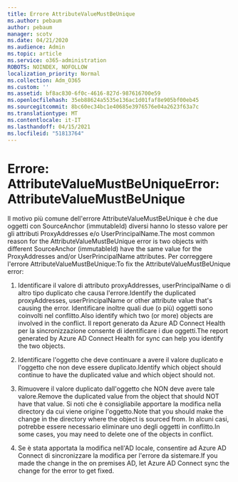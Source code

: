 ```yaml
---
title: Errore AttributeValueMustBeUnique
ms.author: pebaum
author: pebaum
manager: scotv
ms.date: 04/21/2020
ms.audience: Admin
ms.topic: article
ms.service: o365-administration
ROBOTS: NOINDEX, NOFOLLOW
localization_priority: Normal
ms.collection: Adm_O365
ms.custom: ''
ms.assetid: bf8ac830-6f0c-4616-827d-987616700e59
ms.openlocfilehash: 35eb88624a5535e136ac1d01faf8e905bf00eb45
ms.sourcegitcommit: 8bc60ec34bc1e40685e3976576e04a2623f63a7c
ms.translationtype: MT
ms.contentlocale: it-IT
ms.lasthandoff: 04/15/2021
ms.locfileid: "51813764"
---
```

# <a name="error-attributevaluemustbeunique"></a><span data-ttu-id="5718f-102">Errore: AttributeValueMustBeUnique</span><span class="sxs-lookup"><span data-stu-id="5718f-102">Error: AttributeValueMustBeUnique</span></span>

<span data-ttu-id="5718f-103">Il motivo più comune dell'errore AttributeValueMustBeUnique è che due oggetti con SourceAnchor (immutableId) diversi hanno lo stesso valore per gli attributi ProxyAddresses e/o UserPrincipalName.</span><span class="sxs-lookup"><span data-stu-id="5718f-103">The most common reason for the AttributeValueMustBeUnique error is two objects with different SourceAnchor (immutableId) have the same value for the ProxyAddresses and/or UserPrincipalName attributes.</span></span> <span data-ttu-id="5718f-104">Per correggere l'errore AttributeValueMustBeUnique:</span><span class="sxs-lookup"><span data-stu-id="5718f-104">To fix the AttributeValueMustBeUnique error:</span></span>
  
1. <span data-ttu-id="5718f-105">Identificare il valore di attributo proxyAddresses, userPrincipalName o di altro tipo duplicato che causa l'errore.</span><span class="sxs-lookup"><span data-stu-id="5718f-105">Identify the duplicated proxyAddresses, userPrincipalName or other attribute value that's causing the error.</span></span> <span data-ttu-id="5718f-106">Identificare inoltre quali due (o più) oggetti sono coinvolti nel conflitto.</span><span class="sxs-lookup"><span data-stu-id="5718f-106">Also identify which two (or more) objects are involved in the conflict.</span></span> <span data-ttu-id="5718f-107">Il report generato da Azure AD Connect Health per la sincronizzazione consente di identificare i due oggetti.</span><span class="sxs-lookup"><span data-stu-id="5718f-107">The report generated by Azure AD Connect Health for sync can help you identify the two objects.</span></span>
    
2. <span data-ttu-id="5718f-108">Identificare l'oggetto che deve continuare a avere il valore duplicato e l'oggetto che non deve essere duplicato.</span><span class="sxs-lookup"><span data-stu-id="5718f-108">Identify which object should continue to have the duplicated value and which object should not.</span></span>
    
3. <span data-ttu-id="5718f-109">Rimuovere il valore duplicato dall'oggetto che NON deve avere tale valore.</span><span class="sxs-lookup"><span data-stu-id="5718f-109">Remove the duplicated value from the object that should NOT have that value.</span></span> <span data-ttu-id="5718f-110">Si noti che è consigliabile apportare la modifica nella directory da cui viene origine l'oggetto.</span><span class="sxs-lookup"><span data-stu-id="5718f-110">Note that you should make the change in the directory where the object is sourced from.</span></span> <span data-ttu-id="5718f-111">In alcuni casi, potrebbe essere necessario eliminare uno degli oggetti in conflitto.</span><span class="sxs-lookup"><span data-stu-id="5718f-111">In some cases, you may need to delete one of the objects in conflict.</span></span>
    
4. <span data-ttu-id="5718f-112">Se è stata apportata la modifica nell'AD locale, consentire ad Azure AD Connect di sincronizzare la modifica per l'errore da sistemare.</span><span class="sxs-lookup"><span data-stu-id="5718f-112">If you made the change in the on premises AD, let Azure AD Connect sync the change for the error to get fixed.</span></span>
    

